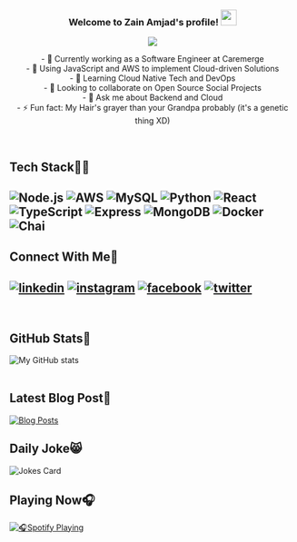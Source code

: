 <h3 align="center">
  Welcome to Zain Amjad's profile!
  <img src="https://media.giphy.com/media/hvRJCLFzcasrR4ia7z/giphy.gif" width="28">
</h3>

<p align="center">
  <a href="#"><img src="https://readme-typing-svg.herokuapp.com/?lines=Software+Engineer+at+CareMerge;3%2B+years+of+Professional+Experience;Passionate+About+Web+Dev+and+DevOps;Always+Learning+New+Tech+Stuff&font=Fira%20Code&center=true&width=500&height=45&color=f75c7e&vCenter=true&size=22"></a>
</p>

<p align="center">
- 🔭 Currently working as a Software Engineer at Caremerge<br>
- 🌱 Using JavaScript and AWS to implement Cloud-driven Solutions<br>
- 🤔 Learning Cloud Native Tech and DevOps<br>
- 👯 Looking to collaborate on Open Source Social Projects<br>
- 💬 Ask me about Backend and Cloud<br>
- ⚡ Fun fact: My Hair's grayer than your Grandpa probably (it's a genetic thing XD)<br>
</p>

<br>

[1]: https://www.instagram.com/za1namjad/
[2]: https://www.linkedin.com/in/zain-amjad-74743518b/
[3]: https://www.facebook.com/zainamjad1998/
[4]: https://twitter.com/za1namjad

Tech Stack:man_technologist:
---

![Node.js](https://img.shields.io/badge/Node.js-339933?style=for-the-badge&logo=nodedotjs&logoColor=white)
![AWS](https://img.shields.io/badge/Amazon_AWS-FF9900?style=for-the-badge&logo=amazonaws&logoColor=white)
![MySQL](https://img.shields.io/badge/MySQL-005C84?style=for-the-badge&logo=mysql&logoColor=white)
![Python](https://img.shields.io/badge/Python-3776AB?style=for-the-badge&logo=python&logoColor=white)
![React](https://img.shields.io/badge/React-20232A?style=for-the-badge&logo=react&logoColor=61DAFB)
![TypeScript](https://img.shields.io/badge/TypeScript-007ACC?style=for-the-badge&logo=typescript&logoColor=white)
![Express](https://img.shields.io/badge/Express.js-000000?style=for-the-badge&logo=express&logoColor=white)
![MongoDB](https://img.shields.io/badge/MongoDB-4EA94B?style=for-the-badge&logo=mongodb&logoColor=white)
![Docker](https://img.shields.io/badge/Docker-2CA5E0?style=for-the-badge&logo=docker&logoColor=white)
![Chai](https://img.shields.io/badge/chai-A30701?style=for-the-badge&logo=chai&logoColor=white)
---

Connect With Me:handshake:
---

[![linkedin](https://img.shields.io/badge/LinkedIn-0077B5?style=for-the-badge&logo=linkedin&logoColor=white)][2]
[![instagram](https://img.shields.io/badge/Instagram-E4405F?style=for-the-badge&logo=instagram&logoColor=white)][1]
[![facebook](https://img.shields.io/badge/Facebook-1877F2?style=for-the-badge&logo=facebook&logoColor=white)][3]
[![twitter](https://img.shields.io/badge/Twitter-1DA1F2?style=for-the-badge&logo=twitter&logoColor=white)][4]
---
<br>

GitHub Stats:medal_sports:
---

<!--- Older One that worked (was showing 0 commits for some reason)
https://github-readme-stats.vercel.app/api?username=ZainAmjad68&theme=dark&show_icons=true&hide=stars&include_all_commits=true&count_private=true&hide_rank=true
https://github-readme-stats-sigma-five.vercel.app/api?username=ZainAmjad68&theme=dark&show_icons=true&hide=stars&hide_rank=true -->
<!-- need to remove -sigma-five from this when the https://github.com/anuraghazra/github-readme-stats/issues/3177#issuecomment-1699333042 issue gets fixed -->
![My GitHub stats](https://github-readme-stats.vercel.app/api?username=ZainAmjad68&theme=dark&show_icons=true&hide=stars&hide_rank=true)
<br>
<br>

Latest Blog Post:scroll:
---

[![Blog Posts](https://github-readme-medium.vercel.app/?username=zainamjad&limit=1&bg=121212)](https://medium.com/@zainamjad)

Daily Joke:smile_cat:
---
![Jokes Card](https://readme-jokes.vercel.app/api?theme=gotham)

Playing Now:headphones:
---

[![:headphones:Spotify Playing](https://spotify-github-profile.vercel.app/api/view?uid=313seo4wtvjs3q5lmwwd2pdt5d2y&cover_image=true&theme=default&bar_color=416840&bar_color_cover=false)](https://spotify-github-profile.vercel.app/api/view?uid=313seo4wtvjs3q5lmwwd2pdt5d2y&redirect=true)
